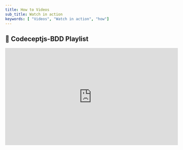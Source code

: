 ```yaml
---
title: How to Videos
sub_title: Watch in action
keywords: [ "Videos", "Watch in action", "how"]
---
```


## 🎥 Codeceptjs-BDD Playlist

<iframe width="560" height="315" src="https://www.youtube.com/embed/videoseries?list=PL4i-APck4KuhawdeMqhREtuVf_14CBihm" frameborder="0" allow="accelerometer; autoplay; encrypted-media; gyroscope; picture-in-picture" allowfullscreen></iframe>